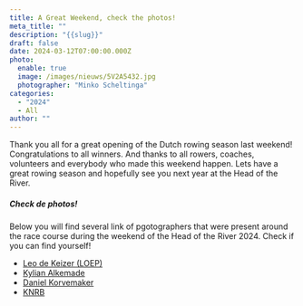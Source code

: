```yaml
---
title: A Great Weekend, check the photos!
meta_title: ""
description: "{{slug}}"
draft: false
date: 2024-03-12T07:00:00.000Z
photo:
  enable: true
  image: /images/nieuws/5V2A5432.jpg
  photographer: "Minko Scheltinga"
categories:
  - "2024"
  - All
author: ""
---
```

Thank you all for a great opening of the Dutch rowing season last weekend! Congratulations to all winners. And thanks to all rowers, coaches, volunteers and everybody who made this weekend happen. Lets have a great rowing season and hopefully see you next year at the Head of the River. 

##### Check de photos!
Below you will find several link of pgotographers that were present around the race course during the weekend of the Head of the River 2024. Check if you can find yourself!

* [Leo de Keizer (LOEP)](https://www.loep.nu/roeiwedstrijden-2024/)
* [Kylian Alkemade](https://www.kylianalkemade.nl/head-of-the-river-amstel-2024-zaterdag/)
* [Daniel Korvemaker](https://danielkorvemaker.nl/) 
* [KNRB](https://knrb.pixieset.com/headoftheriveramstel/)